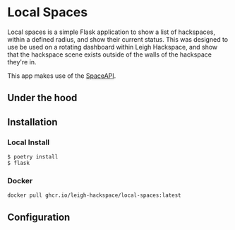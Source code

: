 # Local Spaces

Local spaces is a simple Flask application to show a list of hackspaces, within a defined radius, and show their current status. This was designed to use be used on a rotating dashboard within Leigh Hackspace, and show that the hackspace scene exists outside of the walls of the hackspace they're in.

This app makes use of the [SpaceAPI](https://spaceapi.io).

## Under the hood

## Installation

### Local Install

```
$ poetry install
$ flask
```

### Docker

```
docker pull ghcr.io/leigh-hackspace/local-spaces:latest
```

## Configuration


